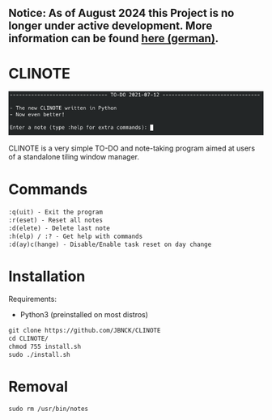 ## Notice: As of August 2024 this Project is no longer under active development. More information can be found [here (german)](https://de.biernacik.org/meldungen/einstellung-projekte/).

# CLINOTE
![](demos/demo1.png)

CLINOTE is a very simple TO-DO and note-taking program aimed at users of a standalone tiling window manager.

# Commands
```
:q(uit) - Exit the program
:r(eset) - Reset all notes
:d(elete) - Delete last note
:h(elp) / :? - Get help with commands
:d(ay)c(hange) - Disable/Enable task reset on day change
```
# Installation
Requirements:
- Python3 (preinstalled on most distros)
```
git clone https://github.com/JBNCK/CLINOTE
cd CLINOTE/
chmod 755 install.sh
sudo ./install.sh
```
# Removal
```
sudo rm /usr/bin/notes
```
